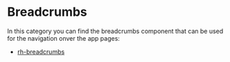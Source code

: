 # Breadcrumbs
In this category you can find the breadcrumbs component that can be used for the navigation onver the app pages:
- [rh-breadcrumbs](rh-breadcrumbs.molecule/readme.md)